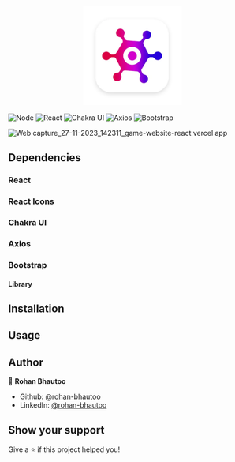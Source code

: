 <p align="center">
  <img width="200px" src="src/assets/logo.webp" alt="logo" border="0">
</p>
<p>
  <img alt="Node" src="https://img.shields.io/npm/v/npm.svg?logo=nodedotjs" />
  <img alt="React" src="https://img.shields.io/npm/v/react.svg?logo=react&label=React" />
  <img alt="Chakra UI" src="https://img.shields.io/npm/v/chakra-ui.svg?logo=chakraui&label=Chakra UI" />
  <img alt="Axios" src="https://img.shields.io/npm/v/axios.svg?logo=axios&label=Axios" />
  <img alt="Bootstrap" src="https://img.shields.io/npm/v/bootstrap.svg?logo=bootstrap&label=Bootstrap" />
</p>

![Web capture_27-11-2023_142311_game-website-react vercel app](https://github.com/rohan-bhautoo/Game-Website-React/assets/47154593/cdb28ff2-dc45-4c10-9174-db9613ed3ed3)

## Dependencies

### React
### React Icons
### Chakra UI
### Axios
### Bootstrap

#### Library

#####

## Installation

## Usage

## Author

👤 **Rohan Bhautoo**

* Github: [@rohan-bhautoo](https://github.com/rohan-bhautoo)
* LinkedIn: [@rohan-bhautoo](https://linkedin.com/in/rohan-bhautoo)

## Show your support

Give a ⭐️ if this project helped you!
